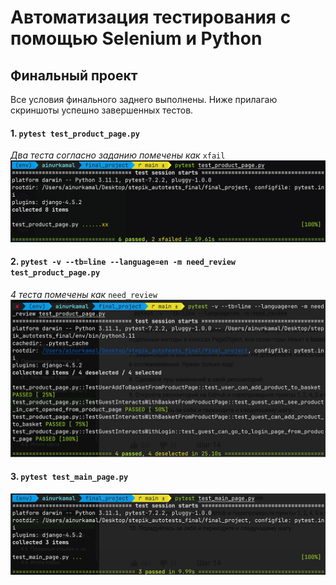 # Автоматизация тестирования с помощью Selenium и Python
## Финальный проект

Все условия финального заднего выполнены.
Ниже прилагаю скриншоты успешно завершенных тестов.


#### 1. ```pytest test_product_page.py```
*Два теста согласно заданию помечены как* ```xfail```
![test_product_page](/full_test_product_page.jpg)


#### 2. ```pytest -v --tb=line --language=en -m need_review test_product_page.py```
*4 теста помечены как* ```need_review```
![need_review test_product_page](/command_pytest_-v_--tb=line_--language=en_-m_need_review.jpg)


#### 3. ```pytest test_main_page.py```

![test_main_page](/full_test_main_page.jpg)
